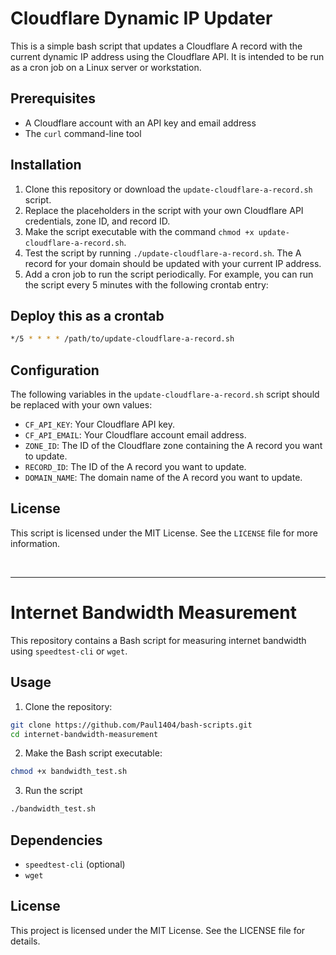 # Cloudflare Dynamic IP Updater

This is a simple bash script that updates a Cloudflare A record with the current dynamic IP address using the Cloudflare API. It is intended to be run as a cron job on a Linux server or workstation.

## Prerequisites

- A Cloudflare account with an API key and email address
- The `curl` command-line tool

## Installation

1. Clone this repository or download the `update-cloudflare-a-record.sh` script.
2. Replace the placeholders in the script with your own Cloudflare API credentials, zone ID, and record ID.
3. Make the script executable with the command `chmod +x update-cloudflare-a-record.sh`.
4. Test the script by running `./update-cloudflare-a-record.sh`. The A record for your domain should be updated with your current IP address.
5. Add a cron job to run the script periodically. For example, you can run the script every 5 minutes with the following crontab entry:

## Deploy this as a crontab
```bash
*/5 * * * * /path/to/update-cloudflare-a-record.sh
```

## Configuration

The following variables in the `update-cloudflare-a-record.sh` script should be replaced with your own values:

- `CF_API_KEY`: Your Cloudflare API key.
- `CF_API_EMAIL`: Your Cloudflare account email address.
- `ZONE_ID`: The ID of the Cloudflare zone containing the A record you want to update.
- `RECORD_ID`: The ID of the A record you want to update.
- `DOMAIN_NAME`: The domain name of the A record you want to update.

## License

This script is licensed under the MIT License. See the `LICENSE` file for more information.

<br/>

---

# Internet Bandwidth Measurement

This repository contains a Bash script for measuring internet bandwidth using `speedtest-cli` or `wget`.

## Usage

1. Clone the repository:

```bash
git clone https://github.com/Paul1404/bash-scripts.git
cd internet-bandwidth-measurement
```

2. Make the Bash script executable:

```bash
chmod +x bandwidth_test.sh
```

3. Run the script
```bash
./bandwidth_test.sh
```

## Dependencies

- `speedtest-cli` (optional)
- `wget`

## License

This project is licensed under the MIT License. See the LICENSE file for details.
